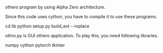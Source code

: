 othero program by using Alpha Zero architecture.

Since this code uses cython, you have to compile it to use these programs.

cd lib
python setup.py build_ext --inplace

othro.py is GUI othero application. To play this, you need following libraries.

numpy
cython
pytorch
tkinter
